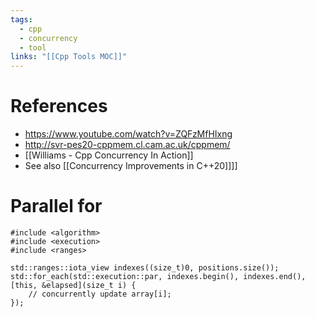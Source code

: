 ```yaml
---
tags:
  - cpp
  - concurrency
  - tool
links: "[[Cpp Tools MOC]]"
---
```

# References

- <https://www.youtube.com/watch?v=ZQFzMfHIxng>
- <http://svr-pes20-cppmem.cl.cam.ac.uk/cppmem/>
- [[Williams - Cpp Concurrency In Action]]
- See also [[Concurrency Improvements in C++20]]]]

# Parallel for

```
#include <algorithm>  
#include <execution>  
#include <ranges>

std::ranges::iota_view indexes((size_t)0, positions.size());  
std::for_each(std::execution::par, indexes.begin(), indexes.end(), [this, &elapsed](size_t i) {  
    // concurrently update array[i];
});
```
